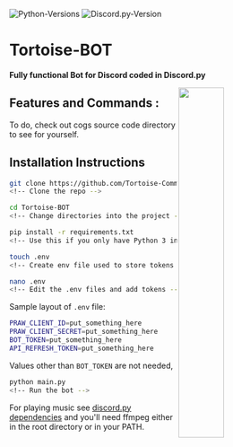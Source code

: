 ![Python-Versions](https://img.shields.io/badge/python-3.6%20%7C%203.7-blue?style=flat-square)
![Discord.py-Version](https://img.shields.io/badge/discord.py-1.3.2-blue?style=flat-square)

# Tortoise-BOT
**Fully functional Bot for Discord coded in Discord.py**

<img align="right" src="https://i.imgur.com/7LrGjdG.jpg" width=40%>

## Features and Commands :

To do, check out cogs source code directory to see for yourself.

## Installation Instructions



```bash
git clone https://github.com/Tortoise-Community/Tortoise-BOT.git
<!-- Clone the repo -->  

cd Tortoise-BOT
<!-- Change directories into the project -->

pip install -r requirements.txt
<!-- Use this if you only have Python 3 installed. -->

touch .env
<!-- Create env file used to store tokens -->

nano .env
<!-- Edit the .env files and add tokens -->
```

Sample layout of `.env` file:
```bash
PRAW_CLIENT_ID=put_something_here
PRAW_CLIENT_SECRET=put_something_here
BOT_TOKEN=put_something_here
API_REFRESH_TOKEN=put_something_here
```

Values other than `BOT_TOKEN` are not needed, 

```bash
python main.py
<!-- Run the bot -->
```

For playing music see [discord.py dependencies](https://discordpy.readthedocs.io/en/latest/intro.html#installing)
and you'll need ffmpeg either in the root directory or in your PATH.